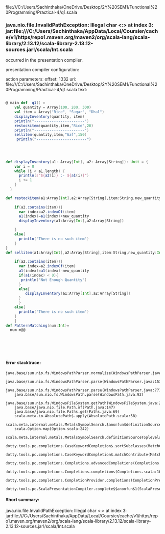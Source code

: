 file:///C:/Users/Sachinthaka/OneDrive/Desktop/2Y%20SEM1/Functional%20Programming/Practical-4/q1.scala
### java.nio.file.InvalidPathException: Illegal char <:> at index 3: jar:file:///C:/Users/Sachinthaka/AppData/Local/Coursier/cache/v1/https/repo1.maven.org/maven2/org/scala-lang/scala-library/2.13.12/scala-library-2.13.12-sources.jar!/scala/Int.scala

occurred in the presentation compiler.

presentation compiler configuration:


action parameters:
offset: 1332
uri: file:///C:/Users/Sachinthaka/OneDrive/Desktop/2Y%20SEM1/Functional%20Programming/Practical-4/q1.scala
text:
```scala

@ main def  q1() = 
    val quantity = Array(100, 200, 300)
    val item = Array("Rice", "Sugar", "Dhal")
    displayInventory(quantity, item)
    println("-----------------------")
    restockitem(quantity,item,"Rice",20)
    println("-----------------------")
    sellitem(quantity,item,"Gaf",150)
     println("-----------------------")
    
    
  

def displayInventory(a1: Array[Int], a2: Array[String]): Unit = {
    var i = 0
    while (i < a1.length) {
      println(s"${a2(i)} :- ${a1(i)}")
      i += 1
    }
  }

def restockitem(a1:Array[Int],a2:Array[String],item:String,new_quantity:Int): Unit = {
    
    if(a2.contains(item)){
      var index=a2.indexOf(item)
      a1(index)=a1(index)+new_quantity
      displayInventory(a1:Array[Int],a2:Array[String])

    }
    else{
      println("There is no such item")
    }
}
def sellitem(a1:Array[Int],a2:Array[String],item:String,new_quantity:Int): Unit = {
    
    if(a2.contains(item)){
      var index=a2.indexOf(item)
      a1(index)=a1(index)-new_quantity
      if(a1(index) < 0){
       println("Not Enough Quantity")
      }
      else{
         displayInventory(a1:Array[Int],a2:Array[String])
      }  
      }
    else{
      println("There is no such item")
    }
    }
def PatternMatching(num:Int)=
  num m@@    







```



#### Error stacktrace:

```
java.base/sun.nio.fs.WindowsPathParser.normalize(WindowsPathParser.java:182)
	java.base/sun.nio.fs.WindowsPathParser.parse(WindowsPathParser.java:153)
	java.base/sun.nio.fs.WindowsPathParser.parse(WindowsPathParser.java:77)
	java.base/sun.nio.fs.WindowsPath.parse(WindowsPath.java:92)
	java.base/sun.nio.fs.WindowsFileSystem.getPath(WindowsFileSystem.java:232)
	java.base/java.nio.file.Path.of(Path.java:147)
	java.base/java.nio.file.Paths.get(Paths.java:69)
	scala.meta.io.AbsolutePath$.apply(AbsolutePath.scala:58)
	scala.meta.internal.metals.MetalsSymbolSearch.$anonfun$definitionSourceToplevels$2(MetalsSymbolSearch.scala:70)
	scala.Option.map(Option.scala:242)
	scala.meta.internal.metals.MetalsSymbolSearch.definitionSourceToplevels(MetalsSymbolSearch.scala:69)
	dotty.tools.pc.completions.CaseKeywordCompletion$.sortSubclasses(MatchCaseCompletions.scala:326)
	dotty.tools.pc.completions.CaseKeywordCompletion$.matchContribute(MatchCaseCompletions.scala:276)
	dotty.tools.pc.completions.Completions.advancedCompletions(Completions.scala:307)
	dotty.tools.pc.completions.Completions.completions(Completions.scala:109)
	dotty.tools.pc.completions.CompletionProvider.completions(CompletionProvider.scala:90)
	dotty.tools.pc.ScalaPresentationCompiler.complete$$anonfun$1(ScalaPresentationCompiler.scala:146)
```
#### Short summary: 

java.nio.file.InvalidPathException: Illegal char <:> at index 3: jar:file:///C:/Users/Sachinthaka/AppData/Local/Coursier/cache/v1/https/repo1.maven.org/maven2/org/scala-lang/scala-library/2.13.12/scala-library-2.13.12-sources.jar!/scala/Int.scala